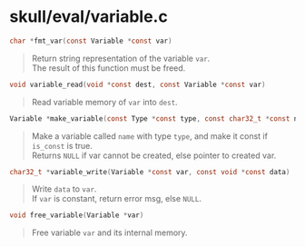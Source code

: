 # skull/eval/variable.c

```c
char *fmt_var(const Variable *const var)
```

> Return string representation of the variable `var`.
> \
> The result of this function must be freed.

```c
void variable_read(void *const dest, const Variable *const var)
```

> Read variable memory of `var` into `dest`.

```c
Variable *make_variable(const Type *const type, const char32_t *const name, bool is_const)
```

> Make a variable called `name` with type `type`, and make it const if `is_const` is true.
> \
> Returns `NULL` if var cannot be created, else pointer to created var.

```c
char32_t *variable_write(Variable *const var, const void *const data)
```

> Write `data` to `var`.
> \
> If `var` is constant, return error msg, else `NULL`.

```c
void free_variable(Variable *var)
```

> Free variable `var` and its internal memory.

